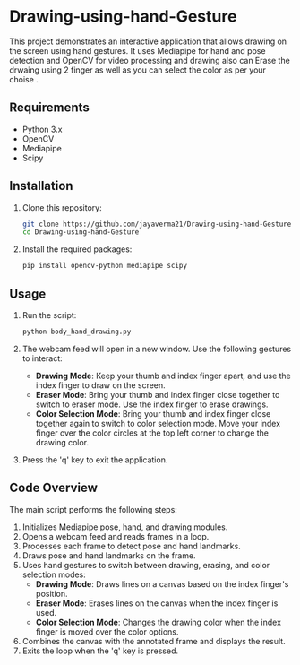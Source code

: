 # Drawing-using-hand-Gesture
This project demonstrates an interactive application that allows drawing on the screen using hand gestures. It uses Mediapipe for hand and pose detection and OpenCV for video processing and drawing also can Erase the drwaing using 2 finger as well as you can select the color as per your choise  .

## Requirements

- Python 3.x
- OpenCV
- Mediapipe
- Scipy

## Installation

1. Clone this repository:

    ```bash
    git clone https://github.com/jayaverma21/Drawing-using-hand-Gesture.git
    cd Drawing-using-hand-Gesture
    ```

2. Install the required packages:

    ```bash
    pip install opencv-python mediapipe scipy
    ```

## Usage

1. Run the script:

    ```bash
    python body_hand_drawing.py
    ```

2. The webcam feed will open in a new window. Use the following gestures to interact:

    - **Drawing Mode**: Keep your thumb and index finger apart, and use the index finger to draw on the screen.
    - **Eraser Mode**: Bring your thumb and index finger close together to switch to eraser mode. Use the index finger to erase drawings.
    - **Color Selection Mode**: Bring your thumb and index finger close together again to switch to color selection mode. Move your index finger over the color circles at the top left corner to change the drawing color.

3. Press the 'q' key to exit the application.

## Code Overview

The main script performs the following steps:

1. Initializes Mediapipe pose, hand, and drawing modules.
2. Opens a webcam feed and reads frames in a loop.
3. Processes each frame to detect pose and hand landmarks.
4. Draws pose and hand landmarks on the frame.
5. Uses hand gestures to switch between drawing, erasing, and color selection modes:
    - **Drawing Mode**: Draws lines on a canvas based on the index finger's position.
    - **Eraser Mode**: Erases lines on the canvas when the index finger is used.
    - **Color Selection Mode**: Changes the drawing color when the index finger is moved over the color options.
6. Combines the canvas with the annotated frame and displays the result.
7. Exits the loop when the 'q' key is pressed.
